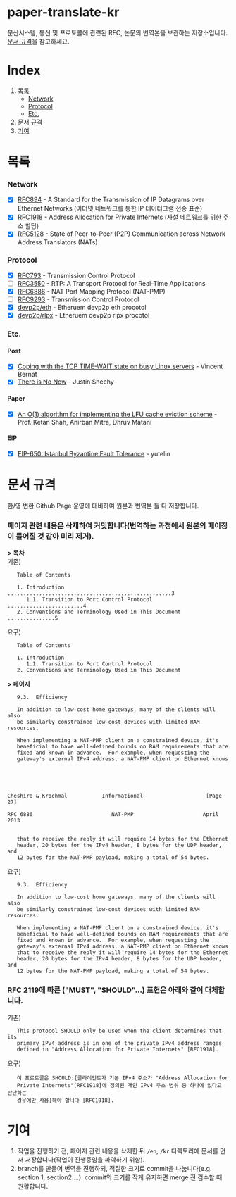 # paper-translate-kr
분산시스템, 통신 및 프로토콜에 관련된 RFC, 논문의 번역본을 보관하는 저장소입니다. <br>
[문서 규격](https://github.com/protocol-diver/paper-translate-kr#%EB%AC%B8%EC%84%9C-%EA%B7%9C%EA%B2%A9)을 참고하세요.

# Index
1. [목록](https://github.com/protocol-diver/paper-translate-kr/blob/main/README.md#%EB%AA%A9%EB%A1%9D)
   - [Network](https://github.com/protocol-diver/paper-translate-kr#network)
   - [Protocol](https://github.com/protocol-diver/paper-translate-kr#protocol)
   - [Etc.](https://github.com/protocol-diver/paper-translate-kr#etc)
2. [문서 규격](https://github.com/protocol-diver/paper-translate-kr#%EB%AC%B8%EC%84%9C-%EA%B7%9C%EA%B2%A9)
3. [기여](https://github.com/protocol-diver/paper-translate-kr#%EA%B8%B0%EC%97%AC)

# 목록

### Network
   - [x] [RFC894](https://github.com/protocol-diver/rfc-translate-kr/blob/main/kr/rfc894.txt) - A Standard for the Transmission of IP Datagrams over Ethernet Networks (이더넷 네트워크를 통한 IP 데이터그램 전송 표준)
   - [x] [RFC1918](https://github.com/protocol-diver/rfc-translate-kr/blob/main/kr/rfc1918.txt) - Address Allocation for Private Internets (사설 네트워크를 위한 주소 할당)
   - [x] [RFC5128](https://github.com/protocol-diver/rfc-translate-kr/blob/main/kr/rfc5128.txt) - State of Peer-to-Peer (P2P) Communication across Network Address Translators (NATs)

### Protocol
   - [x] [RFC793](https://github.com/protocol-diver/rfc-translate-kr/blob/main/kr/rfc793.txt) - Transmission Control Protocol
   - [ ] [RFC3550](https://github.com/protocol-diver/rfc-translate-kr/blob/main/kr/rfc3550.txt) - RTP: A Transport Protocol for Real-Time Applications
   - [x] [RFC6886](https://github.com/protocol-diver/rfc-translate-kr/blob/main/kr/rfc6886.txt) - NAT Port Mapping Protocol (NAT-PMP)
   - [ ] [RFC9293]() - Transmission Control Protocol
   - [x] [devp2p/eth](https://github.com/protocol-diver/paper-translate-kr/blob/main/kr/devp2p/caps/eth.md) - Etheruem devp2p eth procotol
   - [x] [devp2p/rlpx](https://github.com/protocol-diver/paper-translate-kr/blob/main/kr/devp2p/rlpx.md) - Etheruem devp2p rlpx procotol

### Etc.
#### Post
   - [x] [Coping with the TCP TIME-WAIT state on busy Linux servers](https://dbadoy.tistory.com/17) - Vincent Bernat
   - [x] [There is No Now](https://dbadoy.tistory.com/28) - Justin Sheehy
#### Paper
   - [x] [An O(1) algorithm for implementing the LFU cache eviction scheme](https://dbadoy.tistory.com/18) - Prof. Ketan Shah, Anirban Mitra, Dhruv Matani
#### EIP
   - [x] [EIP-650: Istanbul Byzantine Fault Tolerance](https://dbadoy.tistory.com/20) - yutelin

# 문서 규격
한/영 변환 Github Page 운영에 대비하여 원본과 번역본 둘 다 저장합니다.

### 페이지 관련 내용은 삭제하여 커밋합니다(번역하는 과정에서 원본의 페이징이 틀어질 것 같아 미리 제거).

<b>> 목차</b><br>
기존)
```
   Table of Contents

   1. Introduction ....................................................3
      1.1. Transition to Port Control Protocol ........................4
   2. Conventions and Terminology Used in This Document ...............5
```
요구)
```
   Table of Contents

   1. Introduction
      1.1. Transition to Port Control Protocol
   2. Conventions and Terminology Used in This Document
```

<b>> 페이지</b><br>
```
   9.3.  Efficiency

   In addition to low-cost home gateways, many of the clients will also
   be similarly constrained low-cost devices with limited RAM resources.

   When implementing a NAT-PMP client on a constrained device, it's
   beneficial to have well-defined bounds on RAM requirements that are
   fixed and known in advance.  For example, when requesting the
   gateway's external IPv4 address, a NAT-PMP client on Ethernet knows





Cheshire & Krochmal           Informational                    [Page 27]

RFC 6886                         NAT-PMP                      April 2013


   that to receive the reply it will require 14 bytes for the Ethernet
   header, 20 bytes for the IPv4 header, 8 bytes for the UDP header, and
   12 bytes for the NAT-PMP payload, making a total of 54 bytes.
```
요구)
```
   9.3.  Efficiency

   In addition to low-cost home gateways, many of the clients will also
   be similarly constrained low-cost devices with limited RAM resources.

   When implementing a NAT-PMP client on a constrained device, it's
   beneficial to have well-defined bounds on RAM requirements that are
   fixed and known in advance.  For example, when requesting the
   gateway's external IPv4 address, a NAT-PMP client on Ethernet knows
   that to receive the reply it will require 14 bytes for the Ethernet
   header, 20 bytes for the IPv4 header, 8 bytes for the UDP header, and
   12 bytes for the NAT-PMP payload, making a total of 54 bytes.
```


### RFC 2119에 따른 ("MUST", "SHOULD"...) 표현은 아래와 같이 대체합니다.
기존)
```
   This protocol SHOULD only be used when the client determines that its
   primary IPv4 address is in one of the private IPv4 address ranges
   defined in "Address Allocation for Private Internets" [RFC1918].
```
요구)
```
   이 프로토콜은 SHOULD:{클라이언트가 기본 IPv4 주소가 "Address Allocation for
   Private Internets"[RFC1918]에 정의된 개인 IPv4 주소 범위 중 하나에 있다고 판단하는
   경우에만 사용}해야 합니다 [RFC1918].
```
# 기여
1. 작업을 진행하기 전, 페이지 관련 내용을 삭제한 뒤 `/en`, `/kr` 디렉토리에 문서를 먼저 저장합니다(작업이 진행중임을 파악하기 위함).
2. branch를 만들어 번역을 진행하되, 적절한 크기로 commit을 나눕니다(e.g. section 1, section2 ...). commit의 크기를 작게 유지하면 merge 전 검수할 때 원활합니다. 

